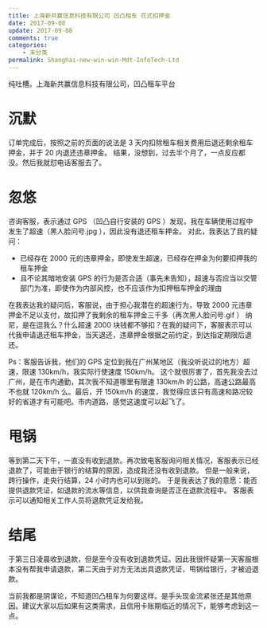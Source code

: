 ```yaml
---
title: 上海新共赢信息科技有限公司 凹凸租车 花式扣押金
date: 2017-09-08
update: 2017-09-08
comments: true
categories: 
    - 未分类
permalink: Shanghai-new-win-win-Mdt-InfoTech-Ltd
---
```


纯吐槽。上海新共赢信息科技有限公司，凹凸租车平台

# 沉默
订单完成后，按照之前的页面的说法是 3 天内扣除租车相关费用后退还剩余租车押金，并于 20 内退还违章押金。 结果，没想到，过去半个月了，一点反应都没。然后我就怼电话客服去了。

# 忽悠
咨询客服，表示通过 GPS （凹凸自行安装的 GPS ）发现，我在车辆使用过程中发生了超速（黑人脸问号.jpg ），因此没有退还租车押金。 对此，我表达了我的疑问：

- 已经存在 2000 元的违章押金，即使发生超速，已经存在押金为何要扣押我的租车押金
- 且不论其暗地安装 GPS 的行为是否合适（事先未告知），超速与否应当以交管部门为准，即使作为内部风控，也不应该作为扣押租车押金的理由

在我表达我的疑问后，客服说，由于担心我潜在的超速行为，导致 2000 元违章押金不足以支付，故扣押了我剩余的租车押金三千多（再次黑人脸问号.gif ） 纳尼，是在逗我么？什么超速 2000 块钱都不够扣？在我的疑问下，客服表示可以代我申请退还租车押金，当天退还，违章押金根据之前约定，到达指定期限后退还。

Ps：客服告诉我，他们的 GPS 定位到我在广州某地区（我没听说过的地方）超速，限速 130km/h，我实际行使速度 150km/h。 这个就很厉害了，首先我没去过广州，是在市内通勤，其次我不知道哪里有限速 130km/h 的公路，高速公路最高不也就 120km/h 么。最后，开 150km/h 的速度，我觉得应该只有高速和路况较好的省道才有可能吧。市内道路，感觉这速度可以起飞了。

# 甩锅
等到第二天下午，一直没有收到退款。再次致电客服询问相关情况，客服表示已经退款了，可能由于银行的结算的原因，造成我还没有收到退款。 但是一般来说，跨行操作，走央行结算，24 小时内也可以到账的。 于是我表达了我的意愿：能否提供退款凭证，如退款的流水等信息，以供我查询是否正在退款流程中。 客服表示可以通知相关工作人员将退款凭证发给我。

# 结尾
于第三日凌晨收到退款，但是至今没有收到退款凭证。因此我很怀疑第一天客服根本没有帮我申请退款，第二天由于对方无法出具退款凭证，甩锅给银行，才被迫退款。

当前我都是阴谋论，不知道凹凸租车为何要这样。是手头现金流紧张还是其他原因。建议大家以后如果有这类需求，且信用卡账期临近的情况下，能够考虑到这一点。
